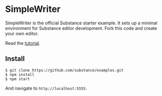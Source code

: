 # SimpleWriter

SimpleWriter is the official Substance starter example. It sets up a minimal environment for Substance editor development. Fork this code and create your own editor.

Read the [tutorial](http://substance.io/docs/your-first-editor).

## Install

```
$ git clone https://github.com/substance/examples.git
$ npm install
$ npm start
```

And navigate to `http://localhost:5555`.
